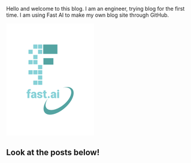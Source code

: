 Hello and welcome to this blog. I am an engineer, trying blog for the first time. I am using Fast AI to make my own blog site through GitHub. 


![Image of fast.ai logo](images/logo.png)

## Look at the posts below!
